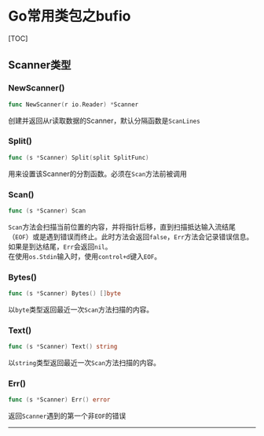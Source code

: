 # Go常用类包之bufio

[TOC]

## Scanner类型

### NewScanner()

```go
func NewScanner(r io.Reader) *Scanner
```

创建并返回从r读取数据的Scanner，默认分隔函数是`ScanLines`

### Split()

```go
func (s *Scanner) Split(split SplitFunc)
```

用来设置该Scanner的分割函数。必须在`Scan`方法前被调用

### Scan()

```go
func (s *Scanner) Scan
```

`Scan`方法会扫描当前位置的内容，并将指针后移，直到扫描抵达输入流结尾（`EOF`）或是遇到错误而终止。此时方法会返回`false`，`Err`方法会记录错误信息。如果是到达结尾，`Err`会返回`nil`。  
在使用`os.Stdin`输入时，使用`control+d`键入`EOF`。

### Bytes()

```go
func (s *Scanner) Bytes() []byte
```

以`byte`类型返回最近一次`Scan`方法扫描的内容。

### Text()

```go
func (s *Scanner) Text() string
```

以`string`类型返回最近一次`Scan`方法扫描的内容。

### Err()

```go
func (s *Scanner) Err() error
```

返回`Scanner`遇到的第一个非`EOF`的错误

---
